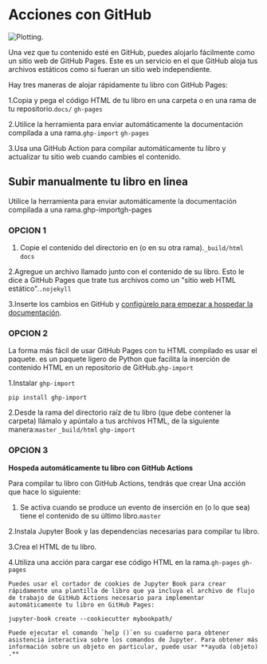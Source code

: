 # Acciones con GitHub

![Plotting](github.jpg).

Una vez que tu contenido esté en GitHub, puedes alojarlo fácilmente como un sitio web de GitHub Pages. Este es un servicio en el que GitHub aloja tus archivos estáticos como si fueran un sitio web independiente.

Hay tres maneras de alojar rápidamente tu libro con GitHub Pages:

 1.Copia y pega el código HTML de tu libro en una carpeta o en una rama de tu repositorio.`docs/` `gh-pages`
 
 2.Utilice la herramienta para enviar automáticamente la documentación compilada a una rama.`ghp-import` `gh-pages`
 
 3.Usa una GitHub Action para compilar automáticamente tu libro y actualizar tu sitio web cuando cambies el contenido.

## Subir manualmente tu libro en linea 

Utilice la herramienta para enviar automáticamente la documentación compilada a una rama.ghp-importgh-pages

### OPCION 1

 1. Copie el contenido del directorio en (o en su otra rama).`_build/html` `docs`

 2.Agregue un archivo llamado junto con el contenido de su libro. Esto le dice a GitHub Pages que trate tus archivos como un "sitio web HTML estático".`.nojekyll`

 3.Inserte los cambios en GitHub y [configúrelo para empezar a hospedar la documentación](https://docs.github.com/en/github/working-with-github-pages).


### OPCION 2

La forma más fácil de usar GitHub Pages con tu HTML compilado es usar el paquete. es un paquete ligero de Python que facilita la inserción de contenido HTML en un repositorio de GitHub.`ghp-import`

 1.Instalar `ghp-import`
 ```
 pip install ghp-import
 ```
 2.Desde la rama del directorio raíz de tu libro (que debe contener la carpeta) llámalo y apúntalo a tus archivos HTML, de la siguiente manera:`master`  `_build/html` `ghp-import`


### OPCION 3

**Hospeda automáticamente tu libro con GitHub Actions**

Para compilar tu libro con GitHub Actions, tendrás que crear Una acción que hace lo siguiente:

 1. Se activa cuando se produce un evento de inserción en (o lo que sea) tiene el contenido de su último libro.`master`

 2.Instala Jupyter Book y las dependencias necesarias para compilar tu libro.

 3.Crea el HTML de tu libro.

 4.Utiliza una acción para cargar ese código HTML en la rama.`gh-pages` `gh-pages`



```{tip}
Puedes usar el cortador de cookies de Jupyter Book para crear rápidamente una plantilla de libro que ya incluya el archivo de flujo de trabajo de GitHub Actions necesario para implementar automáticamente tu libro en GitHub Pages:
 ```
 ```
jupyter-book create --cookiecutter mybookpath/

```


```{tip}
Puede ejecutar el comando `help ()`en su cuaderno para obtener asistencia interactiva sobre los comandos de Jupyter. Para obtener más información sobre un objeto en particular, puede usar **ayuda (objeto) .**
```